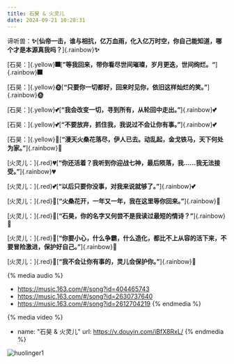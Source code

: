 ```yaml
---
title: 石昊 & 火灵儿
date: 2024-09-21 10:28:31
---
```


谛听兽：**:sparkles:**[**仙帝一击，谁与相抗，亿万血雨，化入亿万时空，你自己能知道，哪个才是本源真我吗？**]{.rainbow}**:sparkles:**



[石昊：]{.yellow}**:fireworks:**[**”等我回来，带你看尽世间璀璨，岁月更迭，世间绚烂。“**]{.rainbow}**:fireworks:**



[石昊：]{.yellow}**:sun_with_face:**[**“只要你一切都好，回来时见你，依旧这样灿烂的笑。”**]{.rainbow}**:sun_with_face:**



[石昊：]{.yellow}**:two_hearts:**[**“我会改变一切，寻到所有，从轮回中走出。”**]{.rainbow}**:two_hearts:**



[石昊：]{.yellow}**:two_hearts:**[**“不要放弃，抓住我，我说过不会让你有事。”**]{.rainbow}**:two_hearts:**



[石昊：]{.yellow}**:house_with_garden:**[**“漫天火桑花落尽，伊人已去。动乱起，金戈铁马，天下何处为家。”**]{.rainbow}**:house_with_garden:**



[火灵儿：]{.red}**:broken_heart:**[**“你还活着？我听到你迎战七神，最后陨落，我……我无法接受。”**]{.rainbow}**:broken_heart:**



[火灵儿：]{.red}**:two_hearts:**[**“以后只要你没事，对我来说就够了。”**]{.rainbow}**:two_hearts:**



[火灵儿：]{.red}**:maple_leaf:**[**“火桑花开，一年又一年，我在这里等你回来。”**]{.rainbow}**:maple_leaf:**



[火灵儿：]{.red}**:love_letter:**[**“石昊，你的名字又何尝不是我读过最短的情诗？”**]{.rainbow}**:love_letter:**



[火灵儿：]{.red}**:revolving_hearts:**[**“你要小心，什么争霸，什么造化，都比不上从容的活下来，不要冒险激进，保护好自己。”**]{.rainbow}**:revolving_hearts:**



[火灵儿：]{.red}**:revolving_hearts:**[**“我不会让你有事的，灵儿会保护你。”**]{.rainbow}**:revolving_hearts:**




{% media audio %}
- https://music.163.com/#/song?id=404465743
- https://music.163.com/#/song?id=2630737640
- https://music.163.com/#/song?id=2612704219
{% endmedia %}


{% media video %}
- name: "石昊 & 火灵儿"
  url: https://v.douyin.com/iBfX8RxL/
  {% endmedia %}



![huolinger1](https://images.weserv.nl/?url=https://cdn.jsdelivr.net/gh/slx-world/blog-images@master/huolinger1.jpg)





